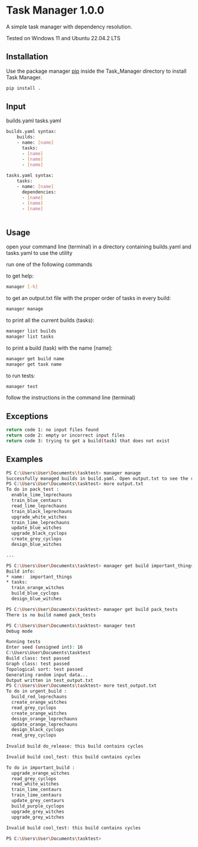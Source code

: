 # Task Manager 1.0.0

A simple task manager with dependency resolution. 

Tested on Windows 11 and Ubuntu 22.04.2 LTS

## Installation

Use the package manager [pip](https://pip.pypa.io/en/stable/) inside the Task_Manager directory to install Task Manager.

```bash
pip install .
```
## Input

builds.yaml tasks.yaml

```bash
builds.yaml syntax:
    builds:
    - name: [name]
      tasks:
      - [name]
      - [name]
      - [name]
      
tasks.yaml syntax:
    tasks:
    - name: [name]
      dependencies:
      - [name]
      - [name]
      - [name]
    
```

## Usage
open your command line (terminal) in a directory containing builds.yaml and tasks.yaml to use the utility

run one of the following commands

to get help:
```bash
manager [-h] 
```

to get an output.txt file with the proper order of tasks in every build:
```bash
manager manage
```

to print all the current builds (tasks):
```bash
manager list builds
manager list tasks
```

to print a build (task) with the name [name]:
```bash
manager get build name 
manager get task name
```

to run tests:
```bash
manager test
```

follow the instructions in the command line (terminal)

## Exceptions
```bash
return code 1: no input files found
return code 2: empty or incorrect input files
return code 3: trying to get a build(task) that does not exist
```

## Examples
```bash
PS C:\Users\User\Documents\tasktest> manager manage
Successfully managed builds in build.yaml. Open output.txt to see the result.
PS C:\Users\User\Documents\tasktest> more output.txt
To do in pack_test :
  enable_lime_leprechauns
  train_blue_centaurs
  read_lime_leprechauns
  train_black_leprechauns
  upgrade_white_witches
  train_lime_leprechauns
  update_blue_witches
  upgrade_black_cyclops
  create_grey_cyclops
  design_blue_witches

...
```
```bash
PS C:\Users\User\Documents\tasktest> manager get build important_things
Build info:
* name:  important_things
* tasks:  
  train_orange_witches
  build_blue_cyclops
  design_blue_witches
```

```bash
PS C:\Users\User\Documents\tasktest> manager get build pack_tests
There is no build named pack_tests
```

```bash
PS C:\Users\User\Documents\tasktest> manager test
Debug mode

Running tests
Enter seed (unsigned int): 16
C:\Users\User\Documents\tasktest
Build class: test passed
Graph class: test passed
Topological sort: test passed
Generating random input data...
Output written in test_output.txt
PS C:\Users\User\Documents\tasktest> more test_output.txt
To do in urgent_build :  
  build_red_leprechauns
  create_orange_witches
  read_grey_cyclops
  create_orange_witches
  design_orange_leprechauns
  update_orange_leprechauns
  design_black_cyclops
  read_grey_cyclops
  
Invalid build do_release: this build contains cycles

Invalid build cool_test: this build contains cycles

To do in important_build :  
  upgrade_orange_witches
  read_grey_cyclops
  read_white_witches
  train_lime_centaurs
  train_lime_centaurs
  update_grey_centaurs
  build_purple_cyclops
  upgrade_grey_witches
  upgrade_grey_witches
  
Invalid build cool_test: this build contains cycles

PS C:\Users\User\Documents\tasktest>
```
